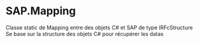 SAP.Mapping
===========

Classe static de Mapping entre des objets C# et SAP de type IRFcStructure
Se base sur la structure des objets C# pour récupérer les datas
